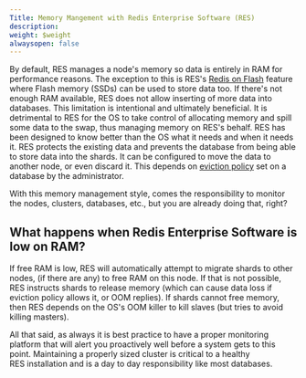 ```yaml
---
Title: Memory Mangement with Redis Enterprise Software (RES)
description: 
weight: $weight
alwaysopen: false
---
```

By default, RES manages a node's memory so data is entirely in RAM for
performance reasons. The exception to this is RES's [Redis on
Flash](/rs/concepts/memory-architecture/redis-enterprise-flash/)
feature where Flash memory (SSDs) can be used to store data too. If
there's not enough RAM available, RES does not allow inserting of more
data into databases. This limitation is intentional and ultimately
beneficial. It is detrimental to RES for the OS to take control of
allocating memory and spill some data to the swap, thus managing memory
on RES's behalf. RES has been designed to know better than the OS what
it needs and when it needs it. RES protects the existing data and
prevents the database from being able to store data into the shards. It
can be configured to move the data to another node, or even discard it.
This depends on [eviction
policy](/rs/database-configuration/database-eviction-policy/)
set on a database by the administrator.

With this memory management style, comes the responsibility to monitor
the nodes, clusters, databases, etc., but you are already doing that,
right?

## What happens when Redis Enterprise Software is low on RAM?

If free RAM is low, RES will automatically attempt to migrate shards to
other nodes, (if there are any) to free RAM on this node. If that is not
possible, RES instructs shards to release memory (which can cause data
loss if eviction policy allows it, or OOM replies). If shards cannot
free memory, then RES depends on the OS's OOM killer to kill slaves (but
tries to avoid killing masters).

All that said, as always it is best practice to have a proper monitoring
platform that will alert you proactively well before a system gets to
this point. Maintaining a properly sized cluster is critical to a
healthy RES installation and is a day to day responsibility like most
databases.
